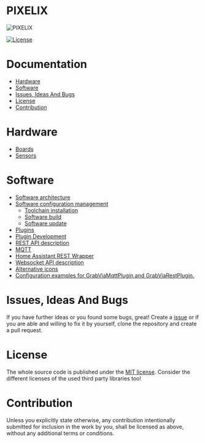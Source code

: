 # PIXELIX <!-- omit in toc -->
![PIXELIX](./images/LogoBlack.png)

[![License](https://img.shields.io/badge/license-MIT-blue.svg)](http://choosealicense.com/licenses/mit/)

# Documentation  <!-- omit in toc -->

* [Hardware](#hardware)
* [Software](#software)
* [Issues, Ideas And Bugs](#issues-ideas-and-bugs)
* [License](#license)
* [Contribution](#contribution)

# Hardware

* [Boards](./boards/README.md)
* [Sensors](SENSORS.md)

# Software

* [Software architecture](./architecture/README.md)
* [Software configuration management](./config/README.md)
    * [Toolchain installation](./config/TOOLCHAIN-INSTALLATION.md)
    * [Software build](./config/SW-BUILD.md)
    * [Software update](./config/SW-UPDATE.md)
* [Plugins](PLUGINS.md)
* [Plugin Development](PLUGIN-DEV.md)
* [REST API description](https://app.swaggerhub.com/apis/BlueAndi/Pixelix/1.5.0)
* [MQTT](MQTT.md)
* [Home Assistant REST Wrapper](HOMEASSISTANT.md)
* [Websocket API description](WEBSOCKET.md)
* [Alternative icons](ICONS.md)
* [Configuration examples for GrabViaMqttPlugin and GrabViaRestPlugin.](./grabConfigs/README.md)

# Issues, Ideas And Bugs
If you have further ideas or you found some bugs, great! Create a [issue](https://github.com/BlueAndi/esp-rgb-led-matrix/issues) or if you are able and willing to fix it by yourself, clone the repository and create a pull request.

# License
The whole source code is published under the [MIT license](http://choosealicense.com/licenses/mit/).
Consider the different licenses of the used third party libraries too!

# Contribution
Unless you explicitly state otherwise, any contribution intentionally submitted for inclusion in the work by you, shall be licensed as above, without any
additional terms or conditions.
